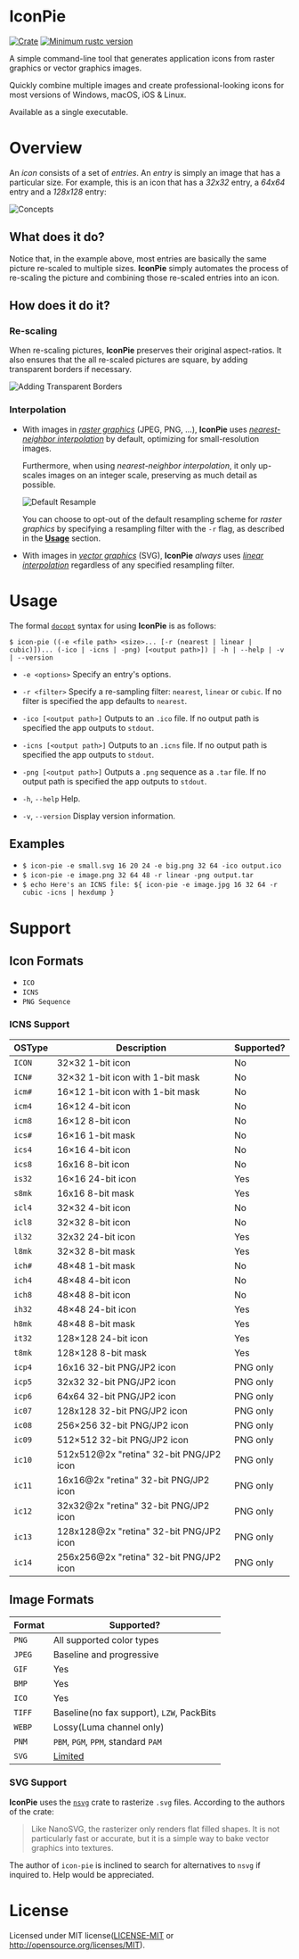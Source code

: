 # IconPie

[![Crate](https://img.shields.io/crates/v/icon-pie.svg)](https://crates.io/crates/icon-pie)
[![Minimum rustc version](https://img.shields.io/badge/rustc-1.32+-lightgray.svg)](https://github.com/rust-random/rand#rust-version-requirements)

A simple command-line tool that generates application icons from raster graphics or vector graphics images.

Quickly combine multiple images and create professional-looking icons for most versions of Windows, 
macOS, iOS & Linux.

Available as a single executable.

# Overview

An _icon_ consists of a set of _entries_. An _entry_ is simply an image that has a particular size.
For example, this is an icon that has a _32x32_ entry, a _64x64_ entry and a _128x128_ entry:

![Concepts](examples/concepts.png)

## What does it do?

Notice that, in the example above, most entries are basically the same picture re-scaled to 
multiple sizes. **IconPie** simply automates the process of re-scaling the picture and combining 
those re-scaled entries into an icon.

## How does it do it?

### Re-scaling

When re-scaling pictures, **IconPie** preserves their original aspect-ratios. It also ensures that 
the all re-scaled pictures are square, by adding transparent borders if necessary.

![Adding Transparent Borders](examples/borders.png)

### Interpolation

- With images in _[raster graphics](https://en.wikipedia.org/wiki/Raster_graphics)_ (JPEG, PNG, ...), **IconPie** uses _[nearest-neighbor interpolation](https://en.wikipedia.org/wiki/Nearest-neighbor_interpolation)_ by default, optimizing for  small-resolution images.

  Furthermore, when using _nearest-neighbor interpolation_, it only up-scales images on an integer scale, preserving as much detail as possible.

  ![Default Resample](examples/default_resample.png)

  You can choose to opt-out of the default resampling scheme for _raster graphics_ by specifying a resampling filter with the `-r` flag, as described in the **[Usage](#Usage)** section.

- With images in _[vector graphics](https://en.wikipedia.org/wiki/Vector_graphics)_ (SVG), **IconPie** _always_ uses _[linear interpolation](https://en.wikipedia.org/wiki/Linear_interpolation)_ regardless of any specified resampling filter.

# Usage

The formal [`docopt`](http://docopt.org/) syntax for using **IconPie** is as follows:

```$ icon-pie ((-e <file path> <size>... [-r (nearest | linear | cubic)])... (-ico | -icns | -png) [<output path>]) | -h | --help | -v | --version```

* `-e <options>`          Specify an entry's options.

* `-r <filter>`           Specify a re-sampling filter: `nearest`, `linear` or `cubic`. If no filter is 
  specified the app defaults to `nearest`.

* `-ico [<output path>]`  Outputs to an `.ico` file. If no output path is specified the app outputs to 
  `stdout`.

* `-icns [<output path>]` Outputs to an `.icns` file. If no output path is specified the app outputs 
  to `stdout`.

* `-png [<output path>]`  Outputs a `.png` sequence as a `.tar` file. If no output path is specified the 
  app outputs to `stdout`.

* `-h`, `--help`          Help.

* `-v`, `--version`       Display version information.

## Examples

* `$ icon-pie -e small.svg 16 20 24 -e big.png 32 64 -ico output.ico`
* `$ icon-pie -e image.png 32 64 48 -r linear -png output.tar`
* `$ echo Here's an ICNS file: ${ icon-pie -e image.jpg 16 32 64 -r cubic -icns | hexdump }`

# Support

## Icon Formats

* `ICO`
* `ICNS`
* `PNG Sequence`

### ICNS Support

| OSType | Description                             | Supported? |
|--------|-----------------------------------------|------------|
| `ICON` | 32×32 1-bit icon                        | No         |
| `ICN#` | 32×32 1-bit icon with 1-bit mask        | No         |
| `icm#` | 16×12 1-bit icon with 1-bit mask        | No         |
| `icm4` | 16×12 4-bit icon                        | No         |
| `icm8` | 16×12 8-bit icon                        | No         |
| `ics#` | 16×16 1-bit mask                        | No         |
| `ics4` | 16×16 4-bit icon                        | No         |
| `ics8` | 16x16 8-bit icon                        | No         |
| `is32` | 16×16 24-bit icon                       | Yes        |
| `s8mk` | 16x16 8-bit mask                        | Yes        |
| `icl4` | 32×32 4-bit icon                        | No         |
| `icl8` | 32×32 8-bit icon                        | No         |
| `il32` | 32x32 24-bit icon                       | Yes        |
| `l8mk` | 32×32 8-bit mask                        | Yes        |
| `ich#` | 48×48 1-bit mask                        | No         |
| `ich4` | 48×48 4-bit icon                        | No         |
| `ich8` | 48×48 8-bit icon                        | No         |
| `ih32` | 48×48 24-bit icon                       | Yes        |
| `h8mk` | 48×48 8-bit mask                        | Yes        |
| `it32` | 128×128 24-bit icon                     | Yes        |
| `t8mk` | 128×128 8-bit mask                      | Yes        |
| `icp4` | 16x16 32-bit PNG/JP2 icon               | PNG only   |
| `icp5` | 32x32 32-bit PNG/JP2 icon               | PNG only   |
| `icp6` | 64x64 32-bit PNG/JP2 icon               | PNG only   |
| `ic07` | 128x128 32-bit PNG/JP2 icon             | PNG only   |
| `ic08` | 256×256 32-bit PNG/JP2 icon             | PNG only   |
| `ic09` | 512×512 32-bit PNG/JP2 icon             | PNG only   |
| `ic10` | 512x512@2x "retina" 32-bit PNG/JP2 icon | PNG only   |
| `ic11` | 16x16@2x "retina" 32-bit PNG/JP2 icon   | PNG only   |
| `ic12` | 32x32@2x "retina" 32-bit PNG/JP2 icon   | PNG only   |
| `ic13` | 128x128@2x "retina" 32-bit PNG/JP2 icon | PNG only   |
| `ic14` | 256x256@2x "retina" 32-bit PNG/JP2 icon | PNG only   |

## Image Formats

| Format | Supported?                                                    | 
|--------|---------------------------------------------------------------| 
| `PNG`  | All supported color types                                     | 
| `JPEG` | Baseline and progressive                                      | 
| `GIF`  | Yes                                                           | 
| `BMP`  | Yes                                                           | 
| `ICO`  | Yes                                                           | 
| `TIFF` | Baseline(no fax support), `LZW`, PackBits                     | 
| `WEBP` | Lossy(Luma channel only)                                      | 
| `PNM ` | `PBM`, `PGM`, `PPM`, standard `PAM`                           |
| `SVG`  | [Limited](https://github.com/GarkGarcia/icon-pie#svg-support) |

### SVG Support

**IconPie** uses the [`nsvg`](https://crates.io/crates/nsvg) crate to rasterize `.svg` files. 
According to the authors of the crate:

> Like NanoSVG, the rasterizer only renders flat filled shapes. It is not particularly fast or 
> accurate, but it is a simple way to bake vector graphics into textures.

The author of `icon-pie` is inclined to search for alternatives to `nsvg` if inquired to. 
Help would be appreciated.

# License

Licensed under MIT license([LICENSE-MIT](https://github.com/GarkGarcia/icon-pie/blob/master/LICENSE) 
or http://opensource.org/licenses/MIT).
